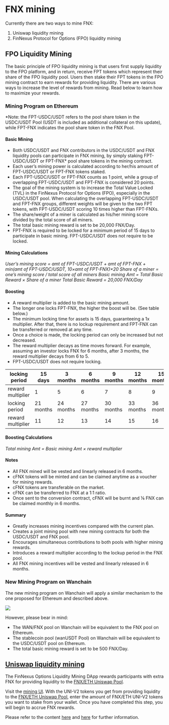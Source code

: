 # FNX mining

Currently there are two ways to mine FNX:

1. Uniswap liquidity mining
1. FinNexus Protocol for Options (FPO) liquidity mining

## FPO Liquidity Mining

The basic principle of FPO liquidity mining is that users first supply liquidity to the FPO platform, and in return, receive FPT tokens which represent their share of the FPO liquidity pool. Users then stake their FPT tokens in the FPO mining contract to earn rewards for providing liquidity. There are various ways to increase the level of rewards from mining. Read below to learn how to maximize your rewards.

### Mining Program on Ethereum

*Note: the FPT-USDC/USDT refers to the pool share token in the USDC/USDT Pool (USDT is included as additional collateral on this update), while FPT-FNX indicates the pool share token in the FNX Pool.

#### Basic Mining

+ Both USDC/USDT and FNX contributors in the USDC/USDT and FNX liquidity pools can participate in FNX mining, by simply staking FPT-USDC/USDT or FPT-FNX* pool share tokens in the mining contract.
+ Each user’s mining power is calculated according to her/his amount of  FPT-USDC/USDT or FPT-FNX tokens staked.
+ Each FPT-USDC/USDT or FPT-FNX counts as 1 point, while a group of overlapping FPT-USDC/USDT and FPT-FNX is considered 20 points.
+ The goal of the mining system is to increase the Total Value Locked (TVL) in the FinNexus Protocol for Options (FPO), especially in the USDC/USDT pool. When calculating the overlapping FPT-USDC/USDT and FPT-FNX groups, different weights will be given to the two FPT tokens, with FPT-USDC/USDT scoring 10 times higher than FPT-FNXs.
+ The share/weight of a miner is calculated as his/her mining score divided by the total score of all miners.
+ The total basic mining reward is set to be 20,000 FNX/Day.
+ FPT-FNX is required to be locked for a minimum period of 15 days to participate in basic mining. FPT-USDC/USDT does not require to be locked.

#### Mining Calculations

*User’s mining score = amt of FPT-USDC/USDT + amt of FPT-FNX + min(amt of FPT-USDC/USDT, 10×amt of FPT-FNX)×20
Share of a miner = one’s mining score / total score of all miners
Basic mining Amt = Total Basic Reward × Share of a miner
Total Basic Reward = 20,000 FNX/Day*

#### Boosting

+ A reward multiplier is added to the basic mining amount.
+ The longer one locks FPT-FNX, the higher the boost will be. (See table below.)
+ The minimum locking time for assets is 15 days, guaranteeing a 1x multiplier. After that, there is no lockup requirement and FPT-FNX can be transferred or removed at any time.
+ Once a choice is made, the locking period can only be increased but not decreased.
+ The reward multiplier decays as time moves forward. For example, assuming an investor locks FNX for 6 months, after 3 months, the reward multiplier decays from 6 to 5.
+ FPT-USDC/USDT does not require locking.

|locking period|15 days|3 months|6 months|9 months|12 months|15 months|18 months|
| --- | --- | --- | --- | --- | --- | --- | --- |
|reward multiplier|1|5|6|7|8|9|10|
|locking period|21 months|24 months|27 months|30 months|33 months|36 months||
|reward multiplier|11|12|13|14|15|16||

#### Boosting Calculations

*Total mining Amt = Basic mining Amt × reward multiplier*

#### Notes

+ All FNX mined will be vested and linearly released in 6 months.
+ cFNX tokens will be minted and can be claimed anytime as a voucher for mining rewards.
+ cFNX tokens are transferable on the market.
+ cFNX can be transferred to FNX at a 1:1 ratio.
+ Once sent to the conversion contract, cFNX will be burnt and ⅙ FNX can be claimed monthly in 6 months.

#### Summary

+ Greatly increases mining incentives compared with the current plan.
+ Creates a joint mining pool with new mining contracts for both the USDC/USDT and FNX pool.
+ Encourages simultaneous contributions to both pools with higher mining rewards.
+ Introduces a reward multiplier according to the lockup period in the FNX pool.
+ All FNX mining incentives will be vested and linearly released in 6 months.

### New Mining Program on Wanchain

The new mining program on Wanchain will apply a similar mechanism to the one proposed for Ethereum and described above.

![](https://i.imgur.com/Jhsuqyn.jpg)

However, please bear in mind:

+ The WAN/FNX pool on Wanchain will be equivalent to the FNX pool on Ethereum.
+ The stablecoin pool (wanUSDT Pool) on Wanchain will be equivalent to the USDC/USDT pool on Ethereum.
+ The total basic mining reward is set to be 500 FNX/Day.

## [Uniswap liquidity mining](https://www.docs.finnexus.io/products/liquidity/)

The FinNexus Options Liquidity Mining DApp rewards participants with extra FNX for providing liquidity to the [FNX/ETH Uniswap Pool](https://uniswap.info/pair/0x722885cab8be10b27f359fcb225808fe2af07b16).

Visit the [mining UI](https://liquidity.finnexus.io). With the UNI-V2 tokens you get from providing liquidity to the [FNX/ETH Uniswap Pool](https://uniswap.info/pair/0x722885cab8be10b27f359fcb225808fe2af07b16), enter the amount of FNX/ETH UNI-V2 tokens you want to stake from your wallet. Once you have completed this step, you will begin to accrue FNX rewards.

Please refer to the content [here](https://www.docs.finnexus.io/products/liquidity/) and [here](https://medium.com/finnexus/migrating-to-uniswap-liquidity-mining-phase-2-15e98a4e7bc2) for further information.

